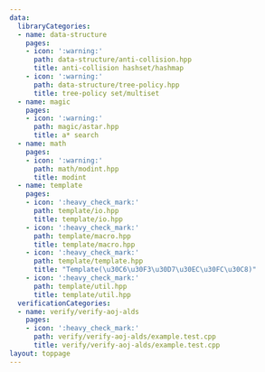 ```yaml
---
data:
  libraryCategories:
  - name: data-structure
    pages:
    - icon: ':warning:'
      path: data-structure/anti-collision.hpp
      title: anti-collision hashset/hashmap
    - icon: ':warning:'
      path: data-structure/tree-policy.hpp
      title: tree-policy set/multiset
  - name: magic
    pages:
    - icon: ':warning:'
      path: magic/astar.hpp
      title: a* search
  - name: math
    pages:
    - icon: ':warning:'
      path: math/modint.hpp
      title: modint
  - name: template
    pages:
    - icon: ':heavy_check_mark:'
      path: template/io.hpp
      title: template/io.hpp
    - icon: ':heavy_check_mark:'
      path: template/macro.hpp
      title: template/macro.hpp
    - icon: ':heavy_check_mark:'
      path: template/template.hpp
      title: "Template(\u30C6\u30F3\u30D7\u30EC\u30FC\u30C8)"
    - icon: ':heavy_check_mark:'
      path: template/util.hpp
      title: template/util.hpp
  verificationCategories:
  - name: verify/verify-aoj-alds
    pages:
    - icon: ':heavy_check_mark:'
      path: verify/verify-aoj-alds/example.test.cpp
      title: verify/verify-aoj-alds/example.test.cpp
layout: toppage
---
```

